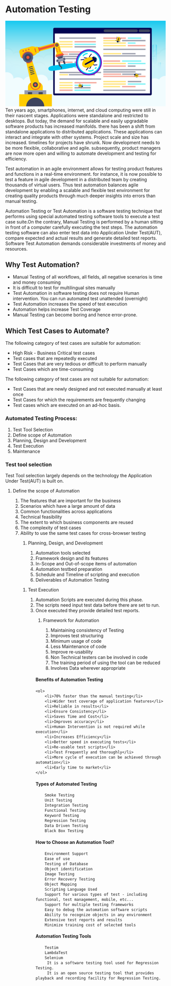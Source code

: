 # Automation Testing

<img src="/images/SWTesting/TestAutomation.webp" />
Ten years ago, smartphones, internet, and cloud computing were still in their nascent stages. Applications were standalone and restricted to desktops. But today, the demand for scalable and easily upgradable software products has increased manifolds. there has been a shift from standalone applications to distributed applications. These applications can interact and integrate with other systems. Project scale and size has increased. timelines for projects have shrunk. Now development needs to be more flexible, collaborative and agile. subsequently, product managers are now more open and willing to automate development and testing for efficiency.


Test automation in an agile environment allows for testing product features and functions in a real-time environment. for instance, it is now possible to test a feature in agile development in a distributed team by creating thousands of virtual users. Thus test automation balances agile development by enabling a scalable and flexible test environment for creating quality products through much deeper insights into errors than manual testing.


Automation Testing or Test Automation is a software testing technique that performs using special automated testing software tools to execute a test case suite.On the contrary, Manual Testing is performed by a human sitting in front of a computer carefully executing the test steps. The automation testing software can also enter test data into Application Under Test(AUT), compare expected and actual results and generate detailed test reports. Software Test Automation demands considerable investments of money and resources.

## Why Test Automation?

* Manual Testing of all workflows, all fields, all negative scenarios is time and money consuming
* It is difficult to test for multilingual sites manually
* Test Automation in software testing does not require Human intervention. You can run automated test unattended (overnight)
* Test Automation increases the speed of test execution
* Automation helps increase Test Coverage
* Manual Testing can become boring and hence error-prone.


## Which Test Cases to Automate?

The following category of test cases are suitable for automation:
* High Risk - Business Critical test cases
* Test cases that are repeatedly executed
* Test Cases that are very tedious or difficult to perform manually
* Test Cases which are time-consuming
	
The following category of test cases are not suitable for automation:
* Test Cases that are newly designed and not executed manually at least once
* Test Cases for which the requirements are frequently changing
* Test cases which are executed on an ad-hoc basis.

### Automated Testing Process:
	
1.	Test Tool Selection
2.	Define scope of Automation
3.	Planning, Design and Development
4.	Test Execution
5.	Maintenance


### Test tool selection

<p>Test Tool selection largely depends on the technology the Application Under Test(AUT) is built on.</p>
<ol>
	<li><p>Define the scope of Automation</p>
		<ol>
			<li>The features that are important for the business</li>
			<li>Scenarios which have a large amount of data</li>
			<li>Common functionalities across applications</li>
			<li>Technical feasibility</li>
			<li>The extent to which business components are reused</li>
			<li>The complexity of test cases</li>
			<li>Ability to use the same test cases for cross-browser testing</li>
		</ol>
	</li>
<ol>
<p></p>
<ol>
	<li><p>Planning, Design, and Development</p>
		<ol>
		<li>Automation tools selected</li>
		<li>Framework design and its features</li>
		<li>In-Scope and Out-of-scope items of automation</li>
		<li>Automation testbed preparation</li>
		<li>Schedule and Timeline of scripting and execution</li>
		<li>Deliverables of Automation Testing</li>
		</ol>
	</li>
</ol>

<ol>
	<li><p>Test Execution</p>
		<ol>
		<li>Automation Scripts are executed during this phase.</li>
		<li>The scripts need input test data before there are set to run.</li>
		<li>Once executed they provide detailed test reports.</li>
		</ol>
	</li>
<ol>

<ol>
	<li><p>Framework for Automation</p>
		<ol>
		<li>Maintaining consistency of Testing</li>
		<li>Improves test structuring</li>
		<li>Minimum usage of code</li>
		<li>Less Maintenance of code</li>
		<li>Improve re-usability</li>
		<li>Non Technical testers can be involved in code</li>
		<li>The training period of using the tool can be reduced</li>
		<li>Involves Data wherever appropriate</li>
		</ol>
	</li>
</ol>
	
#### Benefits of Automation Testing
	<ol>
		<li>70% faster than the manual testing</li>
		<li>Wider test coverage of application features</li>
		<li>Reliable in results</li>
		<li>Ensure Consistency</li>
		<li>Saves Time and Cost</li>
		<li>Improves accuracy</li>
		<li>Human Intervention is not required while execution</li>
		<li>Increases Efficiency</li>
		<li>Better speed in executing tests</li>
		<li>Re-usable test scripts</li>
		<li>Test Frequently and thoroughly</li>
		<li>More cycle of execution can be achieved through automation</li>
		<li>Early time to market</li>
	</ol>

#### Types of Automated Testing
		Smoke Testing
		Unit Testing
		Integration Testing
		Functional Testing
		Keyword Testing
		Regression Testing
		Data Driven Testing
		Black Box Testing

#### How to Choose an Automation Tool?
		Environment Support
		Ease of use
		Testing of Database
		Object identification
		Image Testing
		Error Recovery Testing
		Object Mapping
		Scripting Language Used
		Support for various types of test - including functional, test management, mobile, etc...
		Support for multiple testing frameworks
		Easy to debug the automation software scripts
		Ability to recognize objects in any environment
		Extensive test reports and results
		Minimize training cost of selected tools


#### Automation Testing Tools
		Testim
		LambdaTest
		Selenium
		 It is a software testing tool used for Regression Testing. 
		 It is an open source testing tool that provides playback and recording facility for Regression Testing.

    